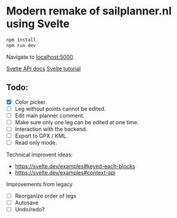 # Modern remake of sailplanner.nl using Svelte

```bash
npm install
npm run dev
```

Navigate to [localhost:5000](http://localhost:5000).

[Svelte API docs](https://svelte.dev/docs#script)
[Svelte tutorial](https://svelte.dev/tutorial/basics)



## Todo:
 - [x] Color picker.
 - [ ] Leg without points cannot be edited.
 - [ ] Edit main planner comment.
 - [ ] Make sure only one leg can be edited at one time.
 - [ ] Interaction with the backend.
 - [ ] Export to GPX / KML.
 - [ ] Read only mode.

Technical improvent ideas:

- https://svelte.dev/examples#keyed-each-blocks
- https://svelte.dev/examples#context-api

Improvements from legacy

 - [ ] Reorganize order of legs
 - [ ] Autosave
 - [ ] Undo/redo?
